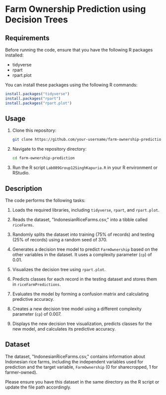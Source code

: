 # Farm Ownership Prediction using Decision Trees

## Requirements

Before running the code, ensure that you have the following R packages installed:

- tidyverse
- rpart
- rpart.plot

You can install these packages using the following R commands:

```R
install.packages("tidyverse")
install.packages("rpart")
install.packages("rpart.plot")
```

## Usage

1. Clone this repository:

   ```bash
   git clone https://github.com/your-username/farm-ownership-prediction.git
   ```

2. Navigate to the repository directory:

   ```bash
   cd farm-ownership-prediction
   ```

3. Run the R script `Lab089Group12SinghKapuria.R` in your R environment or RStudio.

## Description

The code performs the following tasks:

1. Loads the required libraries, including `tidyverse`, `rpart`, and `rpart.plot`.

2. Reads the dataset, "IndonesianRiceFarms.csv," into a tibble called `riceFarms`.

3. Randomly splits the dataset into training (75% of records) and testing (25% of records) using a random seed of 370.

4. Generates a decision tree model to predict `FarmOwnership` based on the other variables in the dataset. It uses a complexity parameter (`cp`) of 0.01.

5. Visualizes the decision tree using `rpart.plot`.

6. Predicts classes for each record in the testing dataset and stores them in `riceFarmPredictions`.

7. Evaluates the model by forming a confusion matrix and calculating predictive accuracy.

8. Creates a new decision tree model using a different complexity parameter (`cp`) of 0.007.

9. Displays the new decision tree visualization, predicts classes for the new model, and calculates its predictive accuracy.

## Dataset

The dataset, "IndonesianRiceFarms.csv," contains information about Indonesian rice farms, including the independent variables used for prediction and the target variable, `FarmOwnership` (0 for sharecropped, 1 for farmer-owned).

Please ensure you have this dataset in the same directory as the R script or update the file path accordingly.
